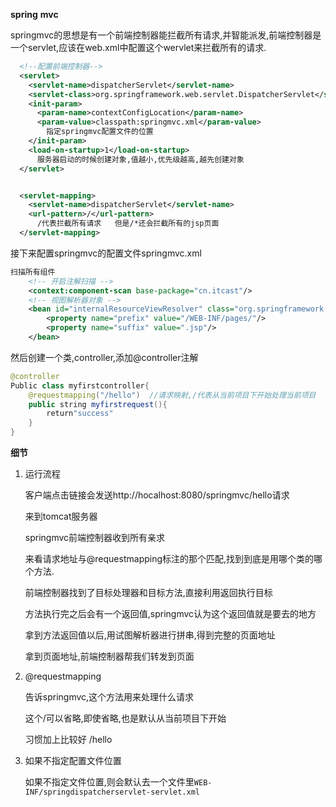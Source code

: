 **spring** **mvc**

springmvc的思想是有一个前端控制器能拦截所有请求,并智能派发,前端控制器是一个servlet,应该在web.xml中配置这个wervlet来拦截所有的请求.

```xml
  <!--配置前端控制器-->
  <servlet>
    <servlet-name>dispatcherServlet</servlet-name>
    <servlet-class>org.springframework.web.servlet.DispatcherServlet</servlet-class>
    <init-param>
      <param-name>contextConfigLocation</param-name>
      <param-value>classpath:springmvc.xml</param-value>
        指定springmvc配置文件的位置
    </init-param>
    <load-on-startup>1</load-on-startup>
      服务器启动的时候创建对象,值越小,优先级越高,越先创建对象
  </servlet>


  <servlet-mapping>
    <servlet-name>dispatcherServlet</servlet-name>
    <url-pattern>/</url-pattern>
      /代表拦截所有请求   但是/*还会拦截所有的jsp页面
  </servlet-mapping>
```

接下来配置springmvc的配置文件springmvc.xml

```xml
扫描所有组件
    <!-- 开启注解扫描 -->
    <context:component-scan base-package="cn.itcast"/>
    <!-- 视图解析器对象 -->
    <bean id="internalResourceViewResolver" class="org.springframework.web.servlet.view.InternalResourceViewResolver">
        <property name="prefix" value="/WEB-INF/pages/"/>
        <property name="suffix" value=".jsp"/>
    </bean>
```

然后创建一个类,controller,添加@controller注解

```java
@controller
Public class myfirstcontroller{
	@requestmapping("/hello")  //请求映射,/代表从当前项目下开始处理当前项目
	public string myfirstrequest(){
		return"success"
	}
}
```

**细节**

1. 运行流程

   客户端点击链接会发送http://hocalhost:8080/springmvc/hello请求

   来到tomcat服务器

   springmvc前端控制器收到所有亲求

   来看请求地址与@requestmapping标注的那个匹配,找到到底是用哪个类的哪个方法.

   前端控制器找到了目标处理器和目标方法,直接利用返回执行目标

   方法执行完之后会有一个返回值,springmvc认为这个返回值就是要去的地方

   拿到方法返回值以后,用试图解析器进行拼串,得到完整的页面地址

   拿到页面地址,前端控制器帮我们转发到页面

2. @requestmapping

   告诉springmvc,这个方法用来处理什么请求

   这个/可以省略,即使省略,也是默认从当前项目下开始

   习惯加上比较好  /hello

3. 如果不指定配置文件位置

   如果不指定文件位置,则会默认去一个文件里`WEB-INF/springdispatcherservlet-servlet.xml`

   